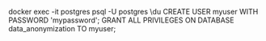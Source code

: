 docker exec -it postgres psql -U postgres
\du
CREATE USER myuser WITH PASSWORD 'mypassword';
GRANT ALL PRIVILEGES ON DATABASE data_anonymization TO myuser;

